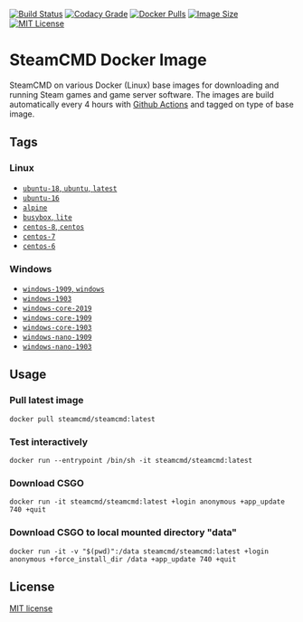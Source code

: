 [![Build Status](https://img.shields.io/github/workflow/status/steamcmd/docker/Build%20and%20Push%20Container.svg?logo=github)](https://github.com/steamcmd/docker/actions)
[![Codacy Grade](https://img.shields.io/codacy/grade/ac5825743b9643049d78279bdaa289fc)](https://www.codacy.com/gh/steamcmd/docker)
[![Docker Pulls](https://img.shields.io/docker/pulls/steamcmd/steamcmd.svg)](https://hub.docker.com/r/steamcmd/steamcmd)
[![Image Size](https://img.shields.io/docker/image-size/steamcmd/steamcmd.svg)](https://hub.docker.com/r/steamcmd/steamcmd)
[![MIT License](https://img.shields.io/badge/license-MIT-blue.svg)](LICENSE.md)

# SteamCMD Docker Image

SteamCMD on various Docker (Linux) base images for downloading and running Steam games and game server software. The images are build automatically every 4 hours with [Github Actions](https://github.com/steamcmd/docker/actions) and tagged on type of base image.

## Tags

### Linux

*   [`ubuntu-18`, `ubuntu`, `latest`](dockerfiles/ubuntu-18)
*   [`ubuntu-16`](dockerfiles/ubuntu-16)
*   [`alpine`](dockerfiles/alpine)
*   [`busybox`, `lite`](dockerfiles/busybox)
*   [`centos-8`, `centos`](dockerfiles/centos-8)
*   [`centos-7`](dockerfiles/centos-7)
*   [`centos-6`](dockerfiles/centos-6)

### Windows

*   [`windows-1909`, `windows`](dockerfiles/windows-1909)
*   [`windows-1903`](dockerfiles/windows-1903)
*   [`windows-core-2019`](dockerfiles/windows-core-2019)
*   [`windows-core-1909`](dockerfiles/windows-core-1909)
*   [`windows-core-1903`](dockerfiles/windows-core-1903)
*   [`windows-nano-1909`](dockerfiles/windows-nano-1909)
*   [`windows-nano-1903`](dockerfiles/windows-nano-1903)

## Usage

### Pull latest image
```shell
docker pull steamcmd/steamcmd:latest
```
### Test interactively
```shell
docker run --entrypoint /bin/sh -it steamcmd/steamcmd:latest
```
### Download CSGO
```shell
docker run -it steamcmd/steamcmd:latest +login anonymous +app_update 740 +quit
```
### Download CSGO to local mounted directory "data"
```shell
docker run -it -v "$(pwd)":/data steamcmd/steamcmd:latest +login anonymous +force_install_dir /data +app_update 740 +quit
```

## License

[MIT license](LICENSE.md)
